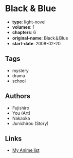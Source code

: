 # Black &amp; Blue

-   **type**: light-novel
-   **volumes**: 1
-   **chapters**: 6
-   **original-name**: Black＆Blue
-   **start-date**: 2008-02-20

## Tags

-   mystery
-   drama
-   school

## Authors

-   Fujishiro
-   You (Art)
-   Nakaoka
-   Junichirou (Story)

## Links

-   [My Anime list](https://myanimelist.net/manga/99028/Black___Blue)
